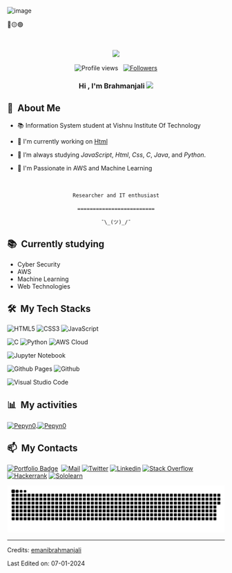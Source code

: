 ![image](https://github.com/emanibrahmanjali/emanibrahmanjali/assets/130170572/52f37d85-bc2a-4664-85bd-d565b5d5d0e7)<div>
🔴🟡🟢

<br>

</div>


<p align="center">

  <img src="https://image.myanimelist.net/ui/0YNGMBN7CXMEk-P9BspU4WlXmBe_SGHSnNvwDnnlOFXgoK141ZQMZGqHOwW4COUaA-H7pn7b82XhWJ6H9RN-JR2r3Ga0y_Dm6qoNuOy4HQ_5pyojYSBxN_X8qJc9uVFAVlTXjzR6-iPXyJGc-YQoGztwdaIpDG-mFRbYMwZlW_Q" height="200" />
</p>

<p align="center">
  <img src="https://komarev.com/ghpvc/?username=emanibrahmanjali&color=blueviolet" alt="Profile views" />
  &nbsp;
  <a href="https://github.com/Pepyn0?tab=followers">
    <img src="https://img.shields.io/github/followers/emanibrahmanjali?style=social" alt="Followers" />
  </a>
</p>

<h3 align="center"><b>Hi , I'm Brahmanjali </b><img src="https://media.giphy.com/media/hvRJCLFzcasrR4ia7z/giphy.gif" width="30"></h3>
<div>

  ## 🧭 &nbsp;About Me

  - 📚 Information System student at Vishnu Institute Of Technology
  
  -  🔭 I'm currently working on <a href="#">Html</a> 
 
  - 🌱  I’m always studying *JavaScript*, *Html*, *Css*, *C*, *Java*, and *Python*.

  - 💬  I'm Passionate in AWS and Machine Learning

  

  <br>
  

</div>


<div align="center">

  `Researcher and IT enthusiast`
  <br>

  `=========================`
  <br>

  `¯\_(ツ)_/¯`
</div>


<div>

  ## 📚 &nbsp;Currently studying

  - Cyber Security
  - AWS
  - Machine Learning
  - Web Technologies

</div>


<div>

  ## 🛠 &nbsp;My Tech Stacks

   ![HTML5](https://img.shields.io/badge/HTML5%20-%23E34F26.svg?style=for-the-badge&logo=html5&logoColor=white)
   ![CSS3](https://img.shields.io/badge/CSS%20-%231572B6.svg?style=for-the-badge&logo=css3&logoColor=white)
   ![JavaScript](https://img.shields.io/badge/JavaScript%20-%23F7DF1E.svg?style=for-the-badge&logo=javascript&logoColor=black)
 <!-- ![TypeScript](https://img.shields.io/badge/-TypeScript-0D1117?style=flat&logo=typescript)&nbsp;
  ![Node.js](https://img.shields.io/badge/-Node.js-0D1117?style=flat&logo=node.js)&nbsp;
  ![React](https://img.shields.io/badge/-React-0D1117?style=flat&logo=react)&nbsp;
  ![React Native](https://img.shields.io/badge/-React%20Native-0D1117?style=flat&logo=react)&nbsp;
  ![Kotlin](https://img.shields.io/badge/-Kotlin-0D1117?style=flat&logo=kotlin)&nbsp;
  ![Dart](https://img.shields.io/badge/-Dart-0D1117?style=flat&logo=dart)&nbsp;
  ![Flutter](https://img.shields.io/badge/-Flutter-0D1117?style=flat&logo=flutter)&nbsp;
  ![PostgreSQL](https://img.shields.io/badge/-PostgreSQL-0D1117?style=flat&logo=postgresql)&nbsp; -->
  ![C](https://img.shields.io/badge/C%20-%232370ED.svg?style=for-the-badge&logo=c&logoColor=white)
  ![Python](https://img.shields.io/badge/Python%20-%2314354C.svg?style=for-the-badge&logo=python&logoColor=white)
  ![AWS Cloud](https://img.shields.io/badge/Amazon_AWS-FF9900?style=for-the-badge&logo=amazonaws&logoColor=white)&nbsp;
 <!-- ![Django](https://img.shields.io/badge/-Django-0D1117?style=flat&logo=django)&nbsp;-->
  ![Jupyter Notebook](https://img.shields.io/badge/-Jupyter%20Notebook-0D1117?style=for-the-badge&logo=jupyter&logoColor=white)&nbsp;
 <!-- ![Docker](https://img.shields.io/badge/-Docker-0D1117?style=flat&logo=docker)&nbsp;-->
 ![Github Pages](https://img.shields.io/badge/GitHub%20Pages-%23327FC7.svg?style=for-the-badge&logo=github&logoColor=white)
  ![Github](https://img.shields.io/badge/GitHub-%23327FC7.svg?style=for-the-badge&logo=github&logoColor=white)
 
  ![Visual Studio Code](https://img.shields.io/badge/-VS%20Code-0D1117?style=for-the-badge&logo=visual-studio-code&logoColor=007ACC)&nbsp;

</div>


<div>

  ## 📊 &nbsp;My activities
  <a href="https://github.com/Pepyn0">
    <img width=450 height=170 align="center" alt="Pepyn0" src="https://github-readme-stats.vercel.app/api?username=emanibrahmanjali&theme=midnight-purple&show_icons=true&bg_color=0D1117&hide_border=true&count_private=true" />
  </a>
  <a href="https://github.com/Pepyn0">
    <img align="center" alt="Pepyn0" src="https://github-readme-stats.vercel.app/api/top-langs/?username=emanibrahmanjali&theme=midnight-purple&layout=compact&bg_color=0D1117&hide_border=true&count_private=true" />
  </a>
</div>

<div>

  ## 📫 &nbsp;My Contacts

  [![Portfolio Badge](https://img.shields.io/badge/-Portifolio-black?style=for-the-badge&logo=Portfolio&logoColor=white)](https://pepyn0.github.io/)&nbsp;
 [![Mail](https://img.shields.io/badge/-Say%20Hi!-black?style=for-the-badge&logo=gmail)](mailto:deepshikhayadav2000@gmail.com)
[![Twitter](https://img.shields.io/badge/-Twitter-black?style=for-the-badge&logo=twitter)](https://twitter.com/Deepshi83711299)
[![Linkedin](https://img.shields.io/badge/-LinkedIn-black?style=for-the-badge&logo=Linkedin)](https://www.linkedin.com/in/deepshikha-yadav-27-10/)
[![Stack Overflow](https://img.shields.io/badge/-StackOverflow-black?style=for-the-badge&logo=StackOverflow)](https://stackoverflow.com/users/12636730/deepshikha-yadav?tab=topactivity)
[![Hackerrank](https://img.shields.io/badge/-Hackerrank-black?style=for-the-badge&logo=Hackerrank)](https://www.hackerrank.com/deepshikhayadav2?tab=topactivity)
[![Sololearn](https://img.shields.io/badge/-Sololearn-black?style=for-the-badge&logo=Sololearn)](https://www.sololearn.com/profile/18833908)

</div>


<!-- ![Snake animation](https://github.com/Pepyn0/Pepyn0/blob/output/github-contribution-grid-snake.svg) -->

<div>
  <img src="https://github.com/Pepyn0/Pepyn0/raw/output/github-contribution-grid-snake.svg" alt="snake"></center>
</div>

<!-- ## 📚 &nbsp;My Projects -->


------
Credits: [emanibrahmanjali](https://github.com/emanibrahmanjali)

Last Edited on: 07-01-2024



